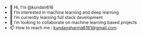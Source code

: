 - 👋 Hi, I’m @kundan616
- 👀 I’m interested in machine learning and deep learning
- 🌱 I’m currently learning full stack development
- 💞️ I’m looking to collaborate on machine learning based projects
- 📫 How to reach me : kundansharma6161@gmail.com

